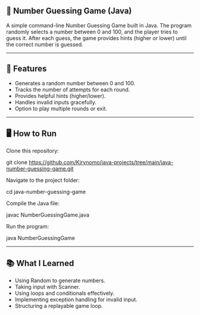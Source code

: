 ## 🎲 Number Guessing Game (Java)

A simple command-line Number Guessing Game built in Java.
The program randomly selects a number between 0 and 100, and the player tries to guess it. After each guess, the game provides hints (higher or lower) until the correct number is guessed.

---

## 🚀 Features

- Generates a random number between 0 and 100.
- Tracks the number of attempts for each round.
- Provides helpful hints (higher/lower).
- Handles invalid inputs gracefully.
- Option to play multiple rounds or exit.

---

## 🖥️ How to Run

Clone this repository:

git clone https://github.com/Kirynomo/java-projects/tree/main/java-number-guessing-game.git


Navigate to the project folder:

cd java-number-guessing-game


Compile the Java file:

javac NumberGuessingGame.java


Run the program:

java NumberGuessingGame

---

## 📚 What I Learned

- Using Random to generate numbers.
- Taking input with Scanner.
- Using loops and conditionals effectively.
- Implementing exception handling for invalid input.
- Structuring a replayable game loop.
